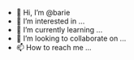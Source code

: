 - 👋 Hi, I’m @barie
- 👀 I’m interested in ...
- 🌱 I’m currently learning ...
- 💞️ I’m looking to collaborate on ...
- 📫 How to reach me ...

<!---
barie/barie is a ✨ special ✨ repository because its `README.md` (this file) appears on your GitHub profile.
You can click the Preview link to take a look at your changes.
--->
